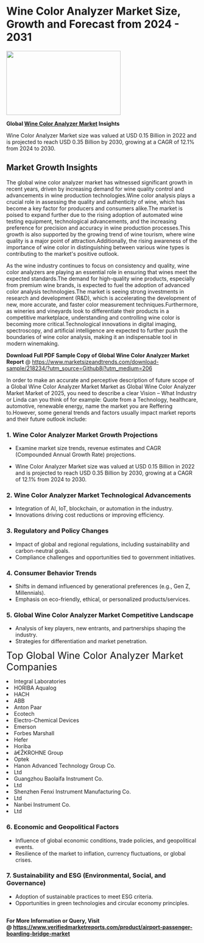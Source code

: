 <H1>Wine Color Analyzer Market Size, Growth and Forecast from 2024 - 2031</H1><img class="aligncenter size-medium wp-image-584254" src="https://thirdeyenews.in/wp-content/uploads/2024/09/Global-Market-Research-300x168.jpeg" alt="" width="300" height="168" /><p><strong>Global&nbsp;<a href="https://www.marketsizeandtrends.com/download-sample/218234/?utm_source=Github8j?utm_medium=206">Wine Color Analyzer Market</a> Insights</strong></p><p>Wine Color Analyzer Market size was valued at USD 0.15 Billion in 2022 and is projected to reach USD 0.35 Billion by 2030, growing at a CAGR of 12.1% from 2024 to 2030.</p><p><h2>Market Growth Insights</h2> <p>The global wine color analyzer market has witnessed significant growth in recent years, driven by increasing demand for wine quality control and advancements in wine production technologies.Wine color analysis plays a crucial role in assessing the quality and authenticity of wine, which has become a key factor for producers and consumers alike.The market is poised to expand further due to the rising adoption of automated wine testing equipment, technological advancements, and the increasing preference for precision and accuracy in wine production processes.This growth is also supported by the growing trend of wine tourism, where wine quality is a major point of attraction.Additionally, the rising awareness of the importance of wine color in distinguishing between various wine types is contributing to the market's positive outlook.</p> <p>As the wine industry continues to focus on consistency and quality, wine color analyzers are playing an essential role in ensuring that wines meet the expected standards.The demand for high-quality wine products, especially from premium wine brands, is expected to fuel the adoption of advanced color analysis technologies.The market is seeing strong investments in research and development (R&D), which is accelerating the development of new, more accurate, and faster color measurement techniques.Furthermore, as wineries and vineyards look to differentiate their products in a competitive marketplace, understanding and controlling wine color is becoming more critical.Technological innovations in digital imaging, spectroscopy, and artificial intelligence are expected to further push the boundaries of wine color analysis, making it an indispensable tool in modern winemaking.</p> <p><span class=""><strong>Download Full PDF Sample Copy of Global Wine Color Analyzer Market Report</strong> @ <a href="https://www.marketsizeandtrends.com/download-sample/218234/?utm_source=Github8j?utm_medium=206" target="_blank">https://www.marketsizeandtrends.com/download-sample/218234/?utm_source=Github8j?utm_medium=206</a></span></p><p>In order to make an accurate and perceptive description of future scope of a Global&nbsp;Wine Color Analyzer Market Market as Global&nbsp;Wine Color Analyzer Market Market of 2025, you need to describe a clear Vision &ndash; What Industry or Linda can you think of for example: Quote from a Technology, healthcare, automotive, renewable energy, name the market you are Reffering to.However, some general trends and factors usually impact market reports and their future outlook include:</p><h3>1.&nbsp;<strong>Wine Color Analyzer Market Growth Projections</strong></h3><ul><li>Examine market size trends, revenue estimates and CAGR (Compounded Annual Growth Rate) projections.</li><li><p>Wine Color Analyzer Market size was valued at USD 0.15 Billion in 2022 and is projected to reach USD 0.35 Billion by 2030, growing at a CAGR of 12.1% from 2024 to 2030.</p></li></ul><h3>2.&nbsp;<strong>Wine Color Analyzer Market Technological Advancements</strong></h3><ul><li>Integration of AI, IoT, blockchain, or automation in the industry.</li><li>Innovations driving cost reductions or improving efficiency.</li></ul><h3>3.&nbsp;<strong>Regulatory and Policy Changes</strong></h3><ul><li>Impact of global and regional regulations, including sustainability and carbon-neutral goals.</li><li>Compliance challenges and opportunities tied to government initiatives.</li></ul><h3>4.&nbsp;<strong>Consumer Behavior Trends</strong></h3><ul><li>Shifts in demand influenced by generational preferences (e.g., Gen Z, Millennials).</li><li>Emphasis on eco-friendly, ethical, or personalized products/services.</li></ul><h3>5.&nbsp;<strong>Global Wine Color Analyzer Market Competitive Landscape</strong></h3><ul><li>Analysis of key players, new entrants, and partnerships shaping the industry.</li><li>Strategies for differentiation and market penetration.</li></ul><p data-pm-slice="1 1 []"><span style="color: inherit; font-family: inherit; font-size: 25px;">Top Global Wine Color Analyzer Market Companies</span></p><div class="" data-test-id=""><p><li>Integral Laboratories</li><li> HORIBA Aqualog</li><li> HACH</li><li> ABB</li><li> Anton Paar</li><li> Ecotech</li><li> Electro-Chemical Devices</li><li> Emerson</li><li> Forbes Marshall</li><li> Hefer</li><li> Horiba</li><li> â€ŽKROHNE Group</li><li> Optek</li><li> Hanon Advanced Technology Group Co.</li><li> Ltd</li><li> Guangzhou Baolaifa Instrument Co.</li><li> Ltd</li><li> Shenzhen Fenxi Instrument Manufacturing Co.</li><li> Ltd</li><li> Nanbei Instrument Co.</li><li> Ltd</li></p></div><h3>6.&nbsp;<strong>Economic and Geopolitical Factors</strong></h3><ul><li>Influence of global economic conditions, trade policies, and geopolitical events.</li><li>Resilience of the market to inflation, currency fluctuations, or global crises.</li></ul><h3>7.&nbsp;<strong>Sustainability and ESG (Environmental, Social, and Governance)</strong></h3><ul><li>Adoption of sustainable practices to meet ESG criteria.</li><li>Opportunities in green technologies and circular economy principles.</li></ul><h2><strong style="font-size: 14px;">For More Information or Query, Visit @&nbsp;</strong><a style="background-color: #ffffff; font-size: 14px;" href="https://www.marketsizeandtrends.com/report/wine-color-analyzer-market/" target="_blank">https://www.verifiedmarketreports.com/product/airport-passenger-boarding-bridge-market</a></h2>